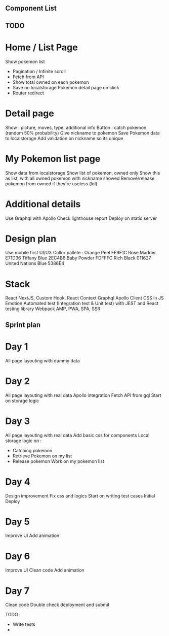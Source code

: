 ## Component List



## TODO

# Home / List Page
Show pokemon list
- Pagination / Infinite scroll
- Fetch from API
- Show total owned on each pokemon
- Save on localstorage
Pokemon detail page on click
- Router redirect

# Detail page
Show : picture, moves, type, additional info
Button : catch pokemon (random 50% probability)
Give nickname to pokemon
Save Pokemon data to localstorage
Add validation on nickname so its unique

# My Pokemon list page
Show data from localstorage 
Show list of pokemon, owned only
Show this as list, with all owned pokemon with nickname showed
Remove/release pokemon from owned if they're useless (lol)

# Additional details
Use Graphql with Apollo
Check lighthouse report
Deploy on static server

# Design plan
Use mobile first UI/UX
Collor pallete : 
Orange Peel FF9F1C
Rose Madder E71D36
Tiffany Blue 2EC4B6
Baby Powder FDFFFC
Rich Black 011627
United Nations Blue 5386E4


# Stack
React NextJS, Custom Hook, React Context
Graphql Apollo Client
CSS in JS Emotion
Automated test (Integration test & Unit test) with JEST and React testing library
Webpack
AMP, PWA, SPA, SSR

## Sprint plan

# Day 1
All page layouting with dummy data

# Day 2
All page layouting with real data
Apollo integration
Fetch API from gql
Start on storage logic

# Day 3
All page layouting with real data
Add basic css for components
Local storage logic on :
- Catching pokemon
- Retrieve Pokemon on my list
- Release pokemon
Work on my pokemon list

# Day 4
Design improvement
Fix css and logics
Start on writing test cases
Initial Deploy

# Day 5
Improve UI
Add animation

# Day 6
Improve UI
Clean code
Add animation

# Day 7
Clean code
Double check deployment and submit



TODO : 
- Write tests
- 